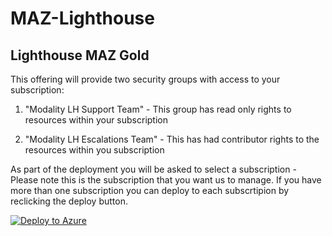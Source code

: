 # MAZ-Lighthouse



## Lighthouse MAZ Gold

This offering will provide two security groups with access to your subscription:

1. "Modality LH Support Team" - This group has read only rights to resources within your subscription

2. "Modality LH Escalations Team" - This has had contributor rights to the resources within you subscription

As part of the deployment you will be asked to select a subscription - Please note this is the subscription that you want us to manage. If you have more than one subscription you can deploy to each subscrtipion by reclicking the deploy button.

[![Deploy to Azure](https://aka.ms/deploytoazurebutton)](https://portal.azure.com/#create/Microsoft.Template/uri/https%3A%2F%2Fraw.githubusercontent.com%2FModality-Systems-Github%2FMAZ%2Fmain%2FLighthouse%2FMAZ-PRD-Gold%2Ftemplate.json)



